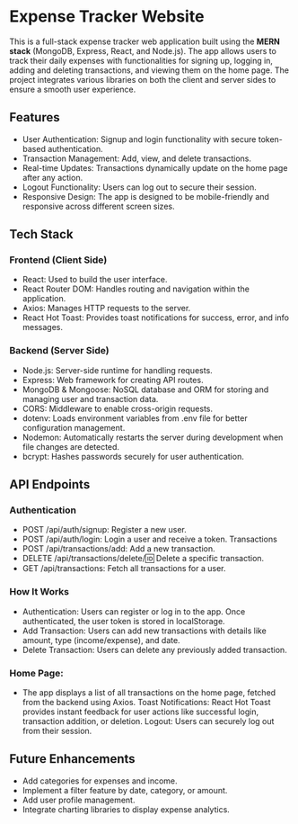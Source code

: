 # Expense Tracker Website

This is a full-stack expense tracker web application built using the **MERN stack** (MongoDB, Express, React, and Node.js). The app allows users to track their daily expenses with functionalities for signing up, logging in, adding and deleting transactions, and viewing them on the home page. The project integrates various libraries on both the client and server sides to ensure a smooth user experience.

## Features

- User Authentication: Signup and login functionality with secure token-based authentication.
- Transaction Management: Add, view, and delete transactions.
- Real-time Updates: Transactions dynamically update on the home page after any action.
- Logout Functionality: Users can log out to secure their session.
- Responsive Design: The app is designed to be mobile-friendly and responsive across different screen sizes.

## Tech Stack

### Frontend (Client Side)
- React: Used to build the user interface.
- React Router DOM: Handles routing and navigation within the application.
- Axios: Manages HTTP requests to the server.
- React Hot Toast: Provides toast notifications for success, error, and info messages.

### Backend (Server Side)
- Node.js: Server-side runtime for handling requests.
- Express: Web framework for creating API routes.
- MongoDB & Mongoose: NoSQL database and ORM for storing and managing user and transaction data.
- CORS: Middleware to enable cross-origin requests.
- dotenv: Loads environment variables from .env file for better configuration management.
- Nodemon: Automatically restarts the server during development when file changes are detected.
- bcrypt: Hashes passwords securely for user authentication.

## API Endpoints

### Authentication
- POST /api/auth/signup: Register a new user.
- POST /api/auth/login: Login a user and receive a token.
Transactions
- POST /api/transactions/add: Add a new transaction.
- DELETE /api/transactions/delete/:id: Delete a specific transaction.
- GET /api/transactions: Fetch all transactions for a user.
### How It Works
- Authentication: Users can register or log in to the app. Once authenticated, the user token is stored in localStorage.
- Add Transaction: Users can add new transactions with details like amount, type (income/expense), and date.
- Delete Transaction: Users can delete any previously added transaction.

### Home Page:
- The app displays a list of all transactions on the home page, fetched from the backend using Axios.
Toast Notifications: React Hot Toast provides instant feedback for user actions like successful login, transaction addition, or deletion.
Logout: Users can securely log out from their session.

## Future Enhancements
- Add categories for expenses and income.
- Implement a filter feature by date, category, or amount.
- Add user profile management.
- Integrate charting libraries to display expense analytics.
